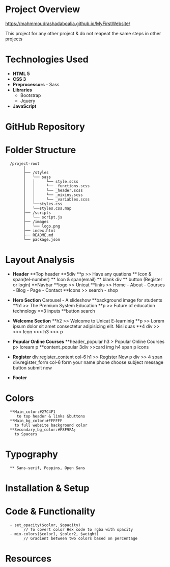 # Project Overview
https://mahmmoudrashadaboalia.github.io/MyFirstWebsite/

This project for any other project & do not reapeat the same steps in other projects

# Technologies Used

- **HTML 5**
- **CSS 3**
- **Preprocessors**
      - Sass
- **Libraries**
    - Bootstrap
    - Jquery
- **JavaScript**

# GitHub Repository

# Folder Structure
      /project-root
            │
            ├── /styles
            │   └── sass
            │   │     └── style.scss
            │   │     └── _functions.scss
            │   │     └── _header.scss
            │   │     └── _mixins.scss
            │   │     └── _variables.scss
            │   └──styles.css
            │   └──styles.css.map
            ├── /scripts
            │   └── script.js
            ├── /images
            │   └── logo.png
            ├── index.html
            ├── README.md
            └── package.json
# Layout Analysis
-   **Header**
      **Top header
            **5div
               **p >> Have any quations
               ** Icon & span(tel-number)
               ** Icon & span(email)
               ** blank div
               ** button (Register or login)
      **Navbar
            **logo >> Unicat
            **links >> Home - About - Courses - Blog - Page - Contact
            **Icons >> search - shop
-   **Hero Section**  Carousel - A slideshow
      **background image for students 
      **h1 >> The Premium System Education
      **p >> Future of education technology
      **3 inputs
      **button search
-  **Welcome Section**
      **h2 >> Welcome to Unicat E-learninig
      **p >> Lorem ipsum dolor sit amet consectetur adipisicing elit. Nisi quas
      **4 div >> 
            >>> Icon
            >>> h3
            >>> p
-   **Popular Online Courses**
      **header_popular
            h3 > Popular Online Courses
            p> loream p
      **content_popular
            3div >>card
                  img
                  h4
                  span
                  p
                  icons
-   **Register**
      div.register_content col-6
            h1 >> Register Now
            p
            div >>
                  4 span
      div.register_form col-6
            form
                  your name
                  phone
                  choose subject
                  message
                  button submit now

-   **Footer**
# Colors
      **Main_color:#27C4F1
         to top header & links &buttons
      **Main_bg_color:#FFFFFF
        to full website background color
      **Secondary_bg_color:#F8F9FA;
        to Spacers
      
# Typography
      ** Sans-serif, Poppins, Open Sans
# Installation & Setup
# Code & Functionality
      - set_opacity($color, $opacity) 
            // To covert color Hex code to rgba with opacity
      - mix-colors($color1, $color2, $weight)
            // Gradient between two colors based on percentage

# Resources
